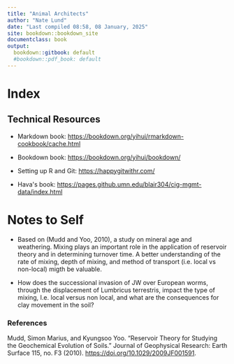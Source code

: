 ```yaml
---
title: "Animal Architects"
author: "Nate Lund"
date: "Last compiled 08:58, 08 January, 2025"
site: bookdown::bookdown_site
documentclass: book
output:
  bookdown::gitbook: default
  #bookdown::pdf_book: default
---
```


# Index

## Technical Resources

-   Markdown book: <https://bookdown.org/yihui/rmarkdown-cookbook/cache.html>

-   Bookdown book: <https://bookdown.org/yihui/bookdown/>

-   Setting up R and Git: <https://happygitwithr.com/>

-   Hava's book: <https://pages.github.umn.edu/blair304/cig-mgmt-data/index.html>

# Notes to Self

-   Based on (Mudd and Yoo, 2010), a study on mineral age and weathering. Mixing plays an important role in the application of reservoir theory and in determining turnover time. A better understanding of the rate of mixing, depth of mixing, and method of transport (i.e. local vs non-local) migth be valuable.

-   How does the successional invasion of JW over European worms, through the displacement of Lumbricus terrestris, impact the type of mixing, I.e. local versus non local, and what are the consequences for clay movement in the soil?

### References

Mudd, Simon Marius, and Kyungsoo Yoo. “Reservoir Theory for Studying the Geochemical Evolution of Soils.” Journal of Geophysical Research: Earth Surface 115, no. F3 (2010). <https://doi.org/10.1029/2009JF001591>.
